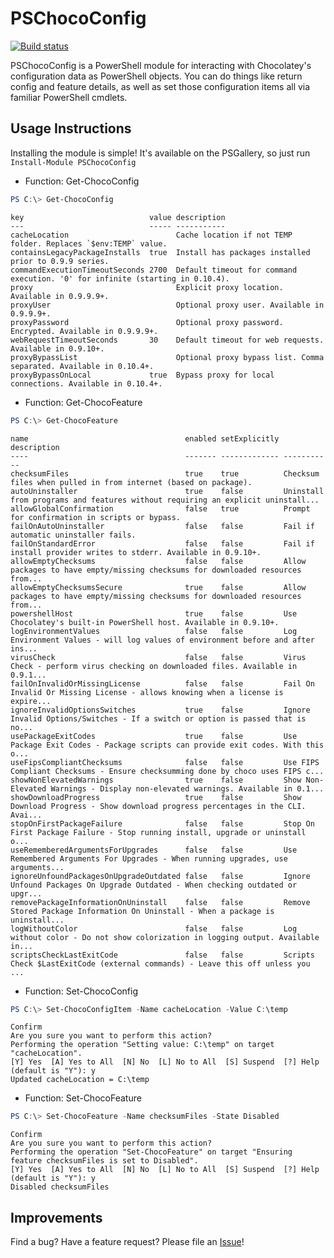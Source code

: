 # PSChocoConfig

[![Build status](https://dev.azure.com/stephen0130/PSSaturday/_apis/build/status/PSChocoConfig)](https://dev.azure.com/stephen0130/PSSaturday/_build/latest?definitionId=11)

PSChocoConfig is a PowerShell module for interacting with Chocolatey's configuration data as PowerShell objects. You can do things like return config and feature details, as well as set those configuration items all via familiar PowerShell cmdlets.

## Usage Instructions

Installing the module is simple! It's available on the PSGallery, so just run `Install-Module PSChocoConfig`

- Function: Get-ChocoConfig 

```powershell
PS C:\> Get-ChocoConfig
```

```text
key                            value description
---                            ----- -----------
cacheLocation                        Cache location if not TEMP folder. Replaces `$env:TEMP` value.
containsLegacyPackageInstalls  true  Install has packages installed prior to 0.9.9 series.
commandExecutionTimeoutSeconds 2700  Default timeout for command execution. '0' for infinite (starting in 0.10.4).
proxy                                Explicit proxy location. Available in 0.9.9.9+.
proxyUser                            Optional proxy user. Available in 0.9.9.9+.
proxyPassword                        Optional proxy password. Encrypted. Available in 0.9.9.9+.
webRequestTimeoutSeconds       30    Default timeout for web requests. Available in 0.9.10+.
proxyBypassList                      Optional proxy bypass list. Comma separated. Available in 0.10.4+.
proxyBypassOnLocal             true  Bypass proxy for local connections. Available in 0.10.4+.
```

- Function: Get-ChocoFeature

```powershell
PS C:\> Get-ChocoFeature
```

```text
name                                   enabled setExplicitly description
----                                   ------- ------------- -----------
checksumFiles                          true    true          Checksum files when pulled in from internet (based on package).
autoUninstaller                        true    false         Uninstall from programs and features without requiring an explicit uninstall...
allowGlobalConfirmation                false   true          Prompt for confirmation in scripts or bypass.
failOnAutoUninstaller                  false   false         Fail if automatic uninstaller fails.
failOnStandardError                    false   false         Fail if install provider writes to stderr. Available in 0.9.10+.
allowEmptyChecksums                    false   false         Allow packages to have empty/missing checksums for downloaded resources from...
allowEmptyChecksumsSecure              true    false         Allow packages to have empty/missing checksums for downloaded resources from...
powershellHost                         true    false         Use Chocolatey's built-in PowerShell host. Available in 0.9.10+.
logEnvironmentValues                   false   false         Log Environment Values - will log values of environment before and after ins...
virusCheck                             false   false         Virus Check - perform virus checking on downloaded files. Available in 0.9.1...
failOnInvalidOrMissingLicense          false   false         Fail On Invalid Or Missing License - allows knowing when a license is expire...
ignoreInvalidOptionsSwitches           true    false         Ignore Invalid Options/Switches - If a switch or option is passed that is no...
usePackageExitCodes                    true    false         Use Package Exit Codes - Package scripts can provide exit codes. With this o...
useFipsCompliantChecksums              false   false         Use FIPS Compliant Checksums - Ensure checksumming done by choco uses FIPS c...
showNonElevatedWarnings                true    false         Show Non-Elevated Warnings - Display non-elevated warnings. Available in 0.1...
showDownloadProgress                   true    false         Show Download Progress - Show download progress percentages in the CLI. Avai...
stopOnFirstPackageFailure              false   false         Stop On First Package Failure - Stop running install, upgrade or uninstall o...
useRememberedArgumentsForUpgrades      false   false         Use Remembered Arguments For Upgrades - When running upgrades, use arguments...
ignoreUnfoundPackagesOnUpgradeOutdated false   false         Ignore Unfound Packages On Upgrade Outdated - When checking outdated or upgr...
removePackageInformationOnUninstall    false   false         Remove Stored Package Information On Uninstall - When a package is uninstall...
logWithoutColor                        false   false         Log without color - Do not show colorization in logging output. Available in...
scriptsCheckLastExitCode               false   false         Scripts Check $LastExitCode (external commands) - Leave this off unless you ...
```

- Function: Set-ChocoConfig

```powershell
PS C:\> Set-ChocoConfigItem -Name cacheLocation -Value C:\temp
```

```text
Confirm
Are you sure you want to perform this action?
Performing the operation "Setting value: C:\temp" on target "cacheLocation".
[Y] Yes  [A] Yes to All  [N] No  [L] No to All  [S] Suspend  [?] Help (default is "Y"): y
Updated cacheLocation = C:\temp
```

- Function: Set-ChocoFeature

```powershell
PS C:\> Set-ChocoFeature -Name checksumFiles -State Disabled
```

```text
Confirm
Are you sure you want to perform this action?
Performing the operation "Set-ChocoFeature" on target "Ensuring feature checksumFiles is set to Disabled".
[Y] Yes  [A] Yes to All  [N] No  [L] No to All  [S] Suspend  [?] Help (default is "Y"): y
Disabled checksumFiles
```

## Improvements

Find a bug? Have a feature request? Please file an [Issue](/issues)!
